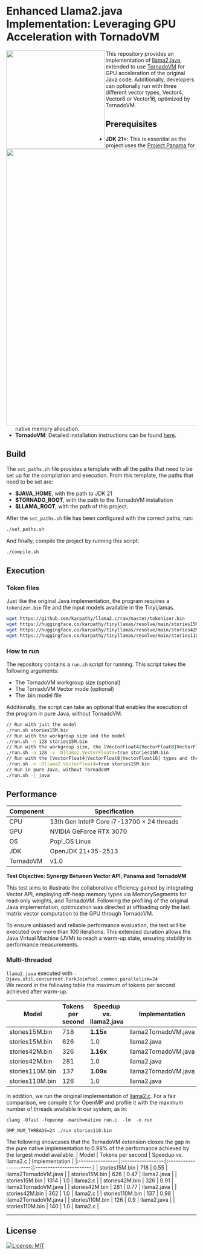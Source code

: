 # Enhanced Llama2.java Implementation: Leveraging GPU Acceleration with TornadoVM


<img align="left" width="260" height="260" src="https://github.com/mikepapadim/llama2.tornadovm.java/assets/8652854/1735f049-b8bb-431c-b18f-b183c94d7547">

This repository provides an implementation of [llama2.java](https://github.com/mukel/llama2.java), extended to use [TornadoVM](https://github.com/beehive-lab/TornadoVM) for GPU acceleration of the original Java code.
Additionally, developers can optionally run with three different vector types, Vector4, Vector8 or Vector16, optimized by TornadoVM.

<img align="right" width="730" height="730" src="https://github.com/mikepapadim/llama2.tornadovm.java/assets/8652854/86adf53f-ea4e-4982-8e50-2bb5b3931a8c">

## Prerequisites
* **JDK 21+**: This is essential as the project uses the [Project Panama](https://openjdk.org/projects/panama/) for native memory allocation. 
* **TornadoVM**: Detailed installation instructions can be found [here](https://tornadovm.readthedocs.io/en/latest/installation.html).  

## Build
The `set_paths.sh` file provides a template with all the paths that need to be set up for the compilation and execution.
From this template, the paths that need to be set are: 
* **$JAVA_HOME**, with the path to JDK 21
* **$TORNADO_ROOT**, with the path to the TornadoVM installation  
* **$LLAMA_ROOT**, with the path of this project.

After the `set_paths.sh` file has been configured with the correct paths, run:

```bash
./set_paths.sh  
```

And finally, compile the project by running this script:

```bash
./compile.sh
```

## Execution
### Token files
Just like the original Java implementation, the program requires a `tokenizer.bin` file and the input models available in the TinyLlamas. 
```bash
wget https://github.com/karpathy/llama2.c/raw/master/tokenizer.bin
wget https://huggingface.co/karpathy/tinyllamas/resolve/main/stories15M.bin
wget https://huggingface.co/karpathy/tinyllamas/resolve/main/stories42M.bin
wget https://huggingface.co/karpathy/tinyllamas/resolve/main/stories110M.bin
```
### How to run
The repository contains a `run.sh` script for running. This script takes the following arguments:
* The TornadoVM workgroup size (optional)
* The TornadoVM Vector mode (optional)
* The .bin model file

Additionally, the script can take an optional that enables the execution of the program in pure Java, without TornadoVM.

```bash
// Run with just the model 
./run.sh stories15M.bin 
// Run with the workgroup size and the model
./run.sh -n 128 stories15M.bin
// Run with the workgroup size, the [VectorFloat4|VectorFloat8|VectorFloat16] types and the model
./run.sh -n 128 -v -Dllama2.VectorFloat4=true stories15M.bin
// Run with the [VectorFloat4|VectorFloat8|VectorFloat16] types and the model
./run.sh -v -Dllama2.VectorFloat4=true stories15M.bin
// Run in pure Java, without TornadoVM
./run.sh -j java
```

## Performance

| Component  | Specification                              |
|------------|--------------------------------------------|
| CPU        | 13th Gen Intel® Core i7-13700 × 24 threads |
| GPU        | NVIDIA GeForce RTX 3070                    |
| OS         | Pop!_OS Linux                              |
| JDK        | OpenJDK 21+35-2513                         |
| TornadoVM  | v1.0                                       |

**Test Objective: Synergy Between Vector API, Panama  and TornadoVM**

This test aims to illustrate the collaborative efficiency gained by integrating Vector API, employing off-heap memory types via MemorySegments for read-only weights, and TornadoVM. Following the profiling of the original Java implementation, optimization was directed at offloading only the last matrix vector computation to the GPU through TornadoVM.

To ensure unbiased and reliable performance evaluation, the test will be executed over more than 100 iterations. This extended duration allows the Java Virtual Machine (JVM) to reach a warm-up state, ensuring stability in performance measurements.

### Multi-threaded
 
`llama2.java` executed with `-Djava.util.concurrent.ForkJoinPool.common.parallelism=24`  
We record in the following table the maximum of tokens per second achieved after warm-up.

| Model | Tokens per second | Speedup vs. llama2.java | Implementation |  
| ------|------------------ | -------------------- | -------------- |
|  stories15M.bin |  718 |  **1.15x** | llama2TornadoVM.java |
|  stories15M.bin |   626 | 1.0 | llama2.java |
| stories42M.bin |    326 |  **1.16x** | llama2TornadoVM.java    |
| stories42M.bin |   281 | 1.0 | llama2.java |
| stories110M.bin |  137 |  **1.09x** | llama2TornadoVM.java    |
| stories110M.bin |  126 | 1.0 | llama2.java |

In addition, we run the original implementation of [llama2.c](https://github.com/karpathy/llama2.c). For a fair comparison, we compile it for OpenMP and profile it with the maximum number of threads available in our system, as in: 

``clang -Ofast -fopenmp -march=native run.c  -lm  -o run``

``OMP_NUM_THREADS=24 ./run stories110.bin``

The following showcases that the TornadoVM extension closes the gap in the pure native implementation to 0.98% of the performance achieved by the largest model available.
|      Model       | Tokens per second | Speedup vs. llama2.c |    Implementation      |
|:----------------:|:-----------------:|:---------------------:|:-----------------------:|
| stories15M.bin   |        718        |          0.55         | llama2TornadoVM.java   |
| stories15M.bin   |        626        |          0.47         | llama2.java          |
| stories15M.bin   |       1314        |           1.0         | llama2.c           |
| stories42M.bin   |        326        |          0.91         | llama2TornadoVM.java   |
| stories42M.bin   |        281        |          0.77         | llama2.java          |
| stories42M.bin   |        362        |           1.0         | llama2.c           |
| stories110M.bin  |        137        |          0.98         | llama2TornadoVM.java   |
| stories110M.bin  |        126        |           0.9         | llama2.java          |
| stories110M.bin  |        140        |           1.0         | llama2.c           |


----------------------------------------------

## License

[![License: MIT](https://img.shields.io/badge/License-MIT-yellow.svg)](https://opensource.org/licenses/MIT)

